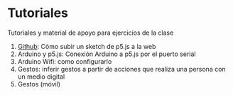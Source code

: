 # Tutoriales
Tutoriales y material de apoyo para ejercicios de la clase


1. [Github](disenomediosinteractivos.github.io/Tutoriales/01_github/01_github.pdf): Cómo subir un sketch de p5.js a la web
2. Arduino y p5.js: Conexión Arduino a p5.js por el puerto serial
3. Arduino Wifi: como configurarlo
4. Gestos: inferir gestos a partir de acciones que realiza una persona con un medio digital
5. Gestos (móvil)
